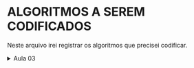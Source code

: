 # ALGORITMOS A SEREM CODIFICADOS
Neste arquivo irei registrar os algoritmos que precisei codificar.

<details>
  <summary>Aula 03</summary>

Uma pesquisa para uma empresa contendo as seguintes perguntas: 

1. Qual é o seu nome?; 
2. Há quanto tempo trabalha aqui?;
3. Qual é o seu salário atual?;

Ao fim delas, se a pessoa funcionária tiver mais de 10 anos de trabalho, o salário dela aumentará 10%. Após o cálculo, o algoritmo deve mostrar o nome do funcionário e o salário novo.

</details>

